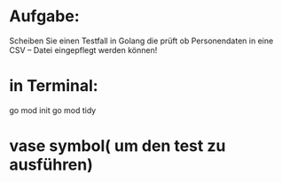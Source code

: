 # Aufgabe:
Scheiben Sie einen Testfall in Golang die prüft ob Personendaten in eine CSV – Datei eingepflegt 
werden können!

# in Terminal:
 go mod init <foldername>
 go mod tidy

# vase symbol( um den test zu ausführen)
